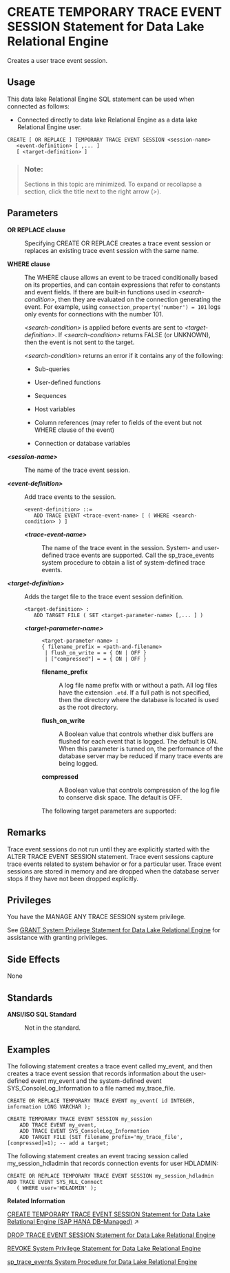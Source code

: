 <!-- loio816cf4d46ce2101485eddafc5b7ce186 -->

# CREATE TEMPORARY TRACE EVENT SESSION Statement for Data Lake Relational Engine

Creates a user trace event session.



<a name="loio816cf4d46ce2101485eddafc5b7ce186__section_azh_5fj_znb"/>

## Usage

This data lake Relational Engine SQL statement can be used when connected as follows:

-   Connected directly to data lake Relational Engine as a data lake Relational Engine user.



```
CREATE [ OR REPLACE ] TEMPORARY TRACE EVENT SESSION <session-name> 
   <event-definition> [ ,... ]
   [ <target-definition> ]
```



> ### Note:  
> Sections in this topic are minimized. To expand or recollapse a section, click the title next to the right arrow \(*\>*\).



<a name="loio816cf4d46ce2101485eddafc5b7ce186__create_temp_trace_event_sess_parameters1"/>

## Parameters


<dl class="glossary">
<dt><b>

OR REPLACE clause

</b></dt>
<dd>

Specifying CREATE OR REPLACE creates a trace event session or replaces an existing trace event session with the same name.



</dd><dt><b>

WHERE clause

</b></dt>
<dd>

The WHERE clause allows an event to be traced conditionally based on its properties, and can contain expressions that refer to constants and event fields. If there are built-in functions used in *<search-condition\>*, then they are evaluated on the connection generating the event. For example, using `connection_property('number') = 101` logs only events for connections with the number 101.

*<search-condition\>* is applied before events are sent to *<target-definition\>*. If *<search-condition\>* returns FALSE \(or UNKNOWN\), then the event is not sent to the target.

*<search-condition\>* returns an error if it contains any of the following:

-   Sub-queries

-   User-defined functions

-   Sequences

-   Host variables

-   Column references \(may refer to fields of the event but not WHERE clause of the event\)

-   Connection or database variables




</dd><dt><b>

*<session-name\>* 

</b></dt>
<dd>

The name of the trace event session.



</dd><dt><b>

*<event-definition\>*

</b></dt>
<dd>

Add trace events to the session.

```
<event-definition> ::=
   ADD TRACE EVENT <trace-event-name> [ ( WHERE <search-condition> ) ]
```


<dl>
<dt><b>

*<trace-event-name\>*

</b></dt>
<dd>

The name of the trace event in the session. System- and user-defined trace events are supported. Call the sp\_trace\_events system procedure to obtain a list of system-defined trace events.



</dd>
</dl>



</dd><dt><b>

*<target-definition\>*

</b></dt>
<dd>

Adds the target file to the trace event session definition.

```
<target-definition> :
   ADD TARGET FILE ( SET <target-parameter-name> [,... ] )
```


<dl>
<dt><b>

*<target-parameter-name\>*

</b></dt>
<dd>

```
<target-parameter-name> :
{ filename_prefix = <path-and-filename>
 | flush_on_write = = { ON | OFF }
 | ["compressed"] = = { ON | OFF }
```


<dl>
<dt><b>

filename\_prefix

</b></dt>
<dd>

A log file name prefix with or without a path. All log files have the extension `.etd`. If a full path is not specified, then the directory where the database is located is used as the root directory.



</dd><dt><b>

flush\_on\_write

</b></dt>
<dd>

A Boolean value that controls whether disk buffers are flushed for each event that is logged. The default is ON. When this parameter is turned on, the performance of the database server may be reduced if many trace events are being logged.



</dd><dt><b>

compressed

</b></dt>
<dd>

A Boolean value that controls compression of the log file to conserve disk space. The default is OFF.



</dd>
</dl>

The following target parameters are supported:



</dd>
</dl>



</dd>
</dl>



<a name="loio816cf4d46ce2101485eddafc5b7ce186__create_temp_trace_event_sess_remarks1"/>

## Remarks

Trace event sessions do not run until they are explicitly started with the ALTER TRACE EVENT SESSION statement. Trace event sessions capture trace events related to system behavior or for a particular user. Trace event sessions are stored in memory and are dropped when the database server stops if they have not been dropped explicitly.



<a name="loio816cf4d46ce2101485eddafc5b7ce186__create_temp_trace_event_priv1"/>

## Privileges

You have the MANAGE ANY TRACE SESSION system privilege.

See [GRANT System Privilege Statement for Data Lake Relational Engine](grant-system-privilege-statement-for-data-lake-relational-engine-a3dfcb0.md) for assistance with granting privileges.



<a name="loio816cf4d46ce2101485eddafc5b7ce186__create_temp_trace_event_sess_side_effects1"/>

## Side Effects

None



<a name="loio816cf4d46ce2101485eddafc5b7ce186__create_temp_trace_event_sess_standards1"/>

## Standards


<dl>
<dt><b>

ANSI/ISO SQL Standard

</b></dt>
<dd>

Not in the standard.



</dd>
</dl>



<a name="loio816cf4d46ce2101485eddafc5b7ce186__create_temp_trace_event_sess_example1"/>

## Examples

The following statement creates a trace event called my\_event, and then creates a trace event session that records information about the user-defined event my\_event and the system-defined event SYS\_ConsoleLog\_Information to a file named my\_trace\_file.

```
CREATE OR REPLACE TEMPORARY TRACE EVENT my_event( id INTEGER, information LONG VARCHAR );

CREATE TEMPORARY TRACE EVENT SESSION my_session
    ADD TRACE EVENT my_event,
    ADD TRACE EVENT SYS_ConsoleLog_Information
    ADD TARGET FILE (SET filename_prefix='my_trace_file', [compressed]=1); -- add a target;
```

The following statement creates an event tracing session called my\_session\_hdladmin that records connection events for user HDLADMIN:

```
CREATE OR REPLACE TEMPORARY TRACE EVENT SESSION my_session_hdladmin ADD TRACE EVENT SYS_RLL_Connect 
   ( WHERE user='HDLADMIN' );
```

**Related Information**  


[CREATE TEMPORARY TRACE EVENT SESSION Statement for Data Lake Relational Engine (SAP HANA DB-Managed)](https://help.sap.com/viewer/a898e08b84f21015969fa437e89860c8/2024_3_QRC/en-US/0c1bc711bafd418da40a48480179d22e.html "Creates a user trace event session.") :arrow_upper_right:

[DROP TRACE EVENT SESSION Statement for Data Lake Relational Engine](drop-trace-event-session-statement-for-data-lake-relational-engine-816f77f.md "Drops a trace event session.")

[REVOKE System Privilege Statement for Data Lake Relational Engine](revoke-system-privilege-statement-for-data-lake-relational-engine-a3eadda.md "Removes specific system privileges from specific users and the right to administer the privilege.")

[sp\_trace\_events System Procedure for Data Lake Relational Engine](../060-stored-procedures/sp-trace-events-system-procedure-for-data-lake-relational-engine-8179d29.md "Returns information about the trace events in the database.")

